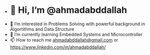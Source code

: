 - #                         👋 Hi, I’m @ahmadabddallah
- 👀 I’m interested in  Problems Solving with powerful background in Algortithms and Data Structure 
- 🌱 I’m currently learning Embedded Systems and Microcontroller 
- 📫 How to reach me ahmadabddallah@gmail.com or https://www.linkedin.com/in/ahmadabddallah/

<!---
ahmadabddallah/ahmadabddallah is a ✨ special ✨ repository because its `README.md` (this file) appears on your GitHub profile.
You can click the Preview link to take a look at your changes.
--->
